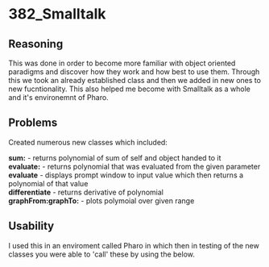 # 382_Smalltalk

## Reasoning ##
This was done in order to become more familiar with object oriented paradigms and discover how they work and how best to use them. Through this we took an already established class and then we added in new ones to new fucntionality. This also helped me become with Smalltalk as a whole and it's environemnt of Pharo.

## Problems ##
Created numerous new classes which included:

**sum:** - returns polynomial of sum of self and object handed to it\
**evaluate:** - returns polynomial that was evaluated from the given parameter\
**evaluate** - displays prompt window to input value which then returns a polynomial of that value\
**differentiate** - returns derivative of polynomial\
**graphFrom:graphTo:** - plots polymoial over given range

## Usability ##
I used this in an enviroment called Pharo in which then in testing of the new classes you were able to 'call' these by using the below.


